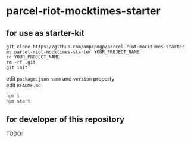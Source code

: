 # parcel-riot-mocktimes-starter


## for use as starter-kit

```
git clone https://github.com/ampcpmgp/parcel-riot-mocktimes-starter
mv parcel-riot-mocktimes-starter YOUR_PROJECT_NAME
cd YOUR_PROJECT_NAME
rm -rf .git
git init
```

edit `package.json` `name` and `version` property  
edit `README.md`

```
npm i
npm start
```

## for developer of this repository

TODO:

